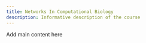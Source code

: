 ```yaml
---
title: Networks In Computational Biology
description: Informative description of the course
---
```


Add main content here